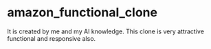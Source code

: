 # amazon_functional_clone
 It is created by me and my AI knowledge. This clone is very attractive functional and responsive also. 
